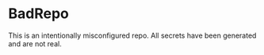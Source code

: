 # BadRepo
This is an intentionally misconfigured repo. All secrets have been generated and are not real. 
